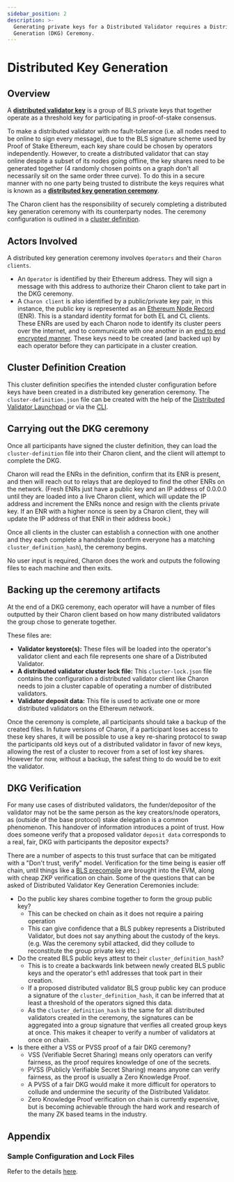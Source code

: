 ```yaml
---
sidebar_position: 2
description: >-
  Generating private keys for a Distributed Validator requires a Distributed Key
  Generation (DKG) Ceremony.
---
```


# Distributed Key Generation

## Overview

A [**distributed validator key**](../intro/key-concepts.md#distributed-validator-key) is a group of BLS private keys that together operate as a threshold key for participating in proof-of-stake consensus.

To make a distributed validator with no fault-tolerance (i.e. all nodes need to be online to sign every message), due to the BLS signature scheme used by Proof of Stake Ethereum, each key share could be chosen by operators independently. However, to create a distributed validator that can stay online despite a subset of its nodes going offline, the key shares need to be generated together (4 randomly chosen points on a graph don't all necessarily sit on the same order three curve). To do this in a secure manner with no one party being trusted to distribute the keys requires what is known as a [**distributed key generation ceremony**](../intro/key-concepts.md#distributed-validator-key-generation-ceremony).

The Charon client has the responsibility of securely completing a distributed key generation ceremony with its counterparty nodes. The ceremony configuration is outlined in a [cluster definition](cluster-configuration.md).

## Actors Involved

A distributed key generation ceremony involves `Operators` and their `Charon clients`.

* An `Operator` is identified by their Ethereum address. They will sign a message with this address to authorize their Charon client to take part in the DKG ceremony.
* A `Charon client` is also identified by a public/private key pair, in this instance, the public key is represented as an [Ethereum Node Record](https://eips.ethereum.org/EIPS/eip-778) (ENR). This is a standard identity format for both EL and CL clients. These ENRs are used by each Charon node to identify its cluster peers over the internet, and to communicate with one another in an [end to end encrypted manner](https://github.com/libp2p/go-libp2p/tree/master/p2p/security/noise). These keys need to be created (and backed up) by each operator before they can participate in a cluster creation.

## Cluster Definition Creation

This cluster definition specifies the intended cluster configuration before keys have been created in a distributed key generation ceremony. The `cluster-definition.json` file can be created with the help of the [Distributed Validator Launchpad](cluster-configuration.md#using-the-dv-launchpad) or via the [CLI](cluster-configuration.md#using-the-cli).

## Carrying out the DKG ceremony

Once all participants have signed the cluster definition, they can load the `cluster-definition` file into their Charon client, and the client will attempt to complete the DKG.

Charon will read the ENRs in the definition, confirm that its ENR is present, and then will reach out to relays that are deployed to find the other ENRs on the network. (Fresh ENRs just have a public key and an IP address of 0.0.0.0 until they are loaded into a live Charon client, which will update the IP address and increment the ENRs nonce and resign with the clients private key. If an ENR with a higher nonce is seen by a Charon client, they will update the IP address of that ENR in their address book.)

Once all clients in the cluster can establish a connection with one another and they each complete a handshake (confirm everyone has a matching `cluster_definition_hash`), the ceremony begins.

No user input is required, Charon does the work and outputs the following files to each machine and then exits.

## Backing up the ceremony artifacts

At the end of a DKG ceremony, each operator will have a number of files outputted by their Charon client based on how many distributed validators the group chose to generate together.

These files are:

* **Validator keystore(s):** These files will be loaded into the operator's validator client and each file represents one share of a Distributed Validator.
* **A distributed validator cluster lock file:** This `cluster-lock.json` file contains the configuration a distributed validator client like Charon needs to join a cluster capable of operating a number of distributed validators.
* **Validator deposit data:** This file is used to activate one or more distributed validators on the Ethereum network.

Once the ceremony is complete, all participants should take a backup of the created files. In future versions of Charon, if a participant loses access to these key shares, it will be possible to use a key re-sharing protocol to swap the participants old keys out of a distributed validator in favor of new keys, allowing the rest of a cluster to recover from a set of lost key shares. However for now, without a backup, the safest thing to do would be to exit the validator.

## DKG Verification

For many use cases of distributed validators, the funder/depositor of the validator may not be the same person as the key creators/node operators, as (outside of the base protocol) stake delegation is a common phenomenon. This handover of information introduces a point of trust. How does someone verify that a proposed validator `deposit data` corresponds to a real, fair, DKG with participants the depositor expects?

There are a number of aspects to this trust surface that can be mitigated with a "Don't trust, verify" model. Verification for the time being is easier off chain, until things like a [BLS precompile](https://eips.ethereum.org/EIPS/eip-2537) are brought into the EVM, along with cheap ZKP verification on chain. Some of the questions that can be asked of Distributed Validator Key Generation Ceremonies include:

* Do the public key shares combine together to form the group public key?
  * This can be checked on chain as it does not require a pairing operation
  * This can give confidence that a BLS pubkey represents a Distributed Validator, but does not say anything about the custody of the keys. (e.g. Was the ceremony sybil attacked, did they collude to reconstitute the group private key etc.)
* Do the created BLS public keys attest to their `cluster_definition_hash`?
  * This is to create a backwards link between newly created BLS public keys and the operator's eth1 addresses that took part in their creation.
  * If a proposed distributed validator BLS group public key can produce a signature of the `cluster_definition_hash`, it can be inferred that at least a threshold of the operators signed this data.
  * As the `cluster_definition_hash` is the same for all distributed validators created in the ceremony, the signatures can be aggregated into a group signature that verifies all created group keys at once. This makes it cheaper to verify a number of validators at once on chain.
* Is there either a VSS or PVSS proof of a fair DKG ceremony?
  * VSS (Verifiable Secret Sharing) means only operators can verify fairness, as the proof requires knowledge of one of the secrets.
  * PVSS (Publicly Verifiable Secret Sharing) means anyone can verify fairness, as the proof is usually a Zero Knowledge Proof.
  * A PVSS of a fair DKG would make it more difficult for operators to collude and undermine the security of the Distributed Validator.
  * Zero Knowledge Proof verification on chain is currently expensive, but is becoming achievable through the hard work and research of the many ZK based teams in the industry.

## Appendix

### Sample Configuration and Lock Files

Refer to the details [here](cluster-configuration.md).
